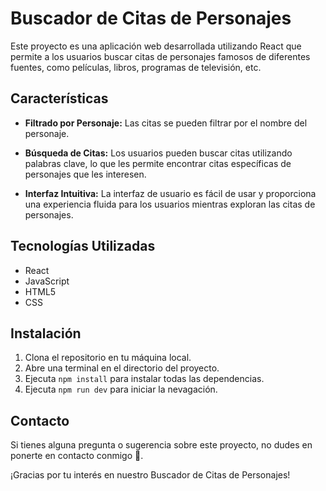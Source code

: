 # Buscador de Citas de Personajes

Este proyecto es una aplicación web desarrollada utilizando React que permite a los usuarios buscar citas de personajes famosos de diferentes fuentes, como películas, libros, programas de televisión, etc.

## Características

- **Filtrado por Personaje:** Las citas se pueden filtrar por el nombre del personaje.

- **Búsqueda de Citas:** Los usuarios pueden buscar citas utilizando palabras clave, lo que les permite encontrar citas específicas de personajes que les interesen.
  


- **Interfaz Intuitiva:** La interfaz de usuario es fácil de usar y proporciona una experiencia fluida para los usuarios mientras exploran las citas de personajes.

## Tecnologías Utilizadas

- React
- JavaScript
- HTML5
- CSS

## Instalación

1. Clona el repositorio en tu máquina local.
2. Abre una terminal en el directorio del proyecto.
3. Ejecuta `npm install` para instalar todas las dependencias.
4. Ejecuta `npm run dev` para iniciar la nevagación.


## Contacto

Si tienes alguna pregunta o sugerencia sobre este proyecto, no dudes en ponerte en contacto conmigo 🙂.

¡Gracias por tu interés en nuestro Buscador de Citas de Personajes!